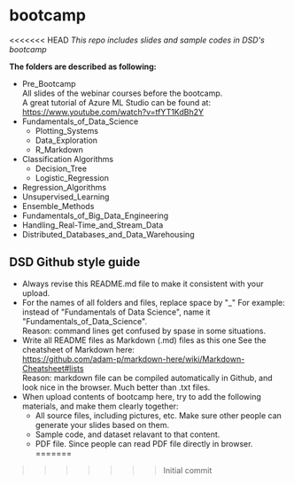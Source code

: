 # bootcamp
<<<<<<< HEAD
_This repo includes slides and sample codes in DSD's bootcamp_  

**The folders are described as following:**  

* Pre_Bootcamp  
  All slides of the webinar courses before the bootcamp.  
  A great tutorial of Azure ML Studio can be found at: https://www.youtube.com/watch?v=tfYT1KdBh2Y
* Fundamentals_of_Data_Science  
  + Plotting_Systems
  + Data_Exploration
  + R_Markdown
* Classification Algorithms 
  + Decision_Tree
  + Logistic_Regression
* Regression_Algorithms
* Unsupervised_Learning
* Ensemble_Methods
* Fundamentals_of_Big_Data_Engineering
* Handling_Real-Time_and_Stream_Data
* Distributed_Databases_and_Data_Warehousing

## DSD Github style guide
* Always revise this README.md file to make it consistent with your upload.
* For the names of all folders and files, replace space by "_"
  For example: instead of "Fundamentals of Data Science", name it "Fundamentals_of_Data_Science".   
  Reason: command lines get confused by spase in some situations.
* Write all README files as Markdown (.md) files as this one
  See the cheatsheet of Markdown here:  
  https://github.com/adam-p/markdown-here/wiki/Markdown-Cheatsheet#lists  
  Reason: markdown file can be compiled automatically in Github, and look nice in the browser. Much better than .txt files.
* When upload contents of bootcamp here, try to add the following materials, and make them clearly together:
  + All source files, including pictures, etc. Make sure other people can generate your slides based on them.
  + Sample code, and dataset relavant to that content.
  + PDF file. Since people can read PDF file directly in browser.
=======
>>>>>>> Initial commit

